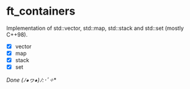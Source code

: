 # ft_containers

Implementation of std::vector, std::map, std::stack and std::set (mostly C++98).

 - [x] vector
 - [x] map
 - [x] stack
 - [x] set

**Done (ﾉ◕ヮ◕)ﾉ*:･ﾟ✧** 
